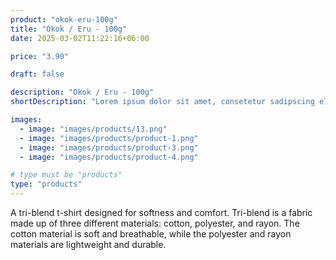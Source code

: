 ```yaml
---
product: "okok-eru-100g"
title: "Okok / Eru - 100g"
date: 2025-03-02T11:22:16+06:00

price: "3.90"

draft: false

description: "Okok / Eru - 100g"
shortDescription: "Lorem ipsum dolor sit amet, consetetur sadipscing elitr, sed diam nonumy eirmod tempor invidunt ut"

images:
  - image: "images/products/13.png"
  - image: "images/products/product-1.png"
  - image: "images/products/product-3.png"
  - image: "images/products/product-4.png"

# type must be "products"
type: "products"
---
```


A tri-blend t-shirt designed for softness and comfort. Tri-blend is a fabric made up of three different materials: cotton, polyester, and rayon. The cotton material is soft and breathable, while the polyester and rayon materials are lightweight and durable.